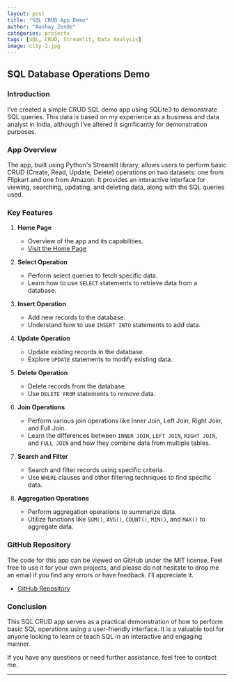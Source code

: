 ```yaml
---
layout: post
title: "SQL CRUD App Demo"
author: "Aashay Zende"
categories: projects
tags: [SQL, CRUD, Streamlit, Data Analysis]
image: city-1.jpg
---
```


## SQL Database Operations Demo

### Introduction

I’ve created a simple CRUD SQL demo app using SQLite3 to demonstrate SQL queries. This data is based on my experience as a business and data analyst in India, although I’ve altered it significantly for demonstration purposes.

### App Overview

The app, built using Python's Streamlit library, allows users to perform basic CRUD (Create, Read, Update, Delete) operations on two datasets: one from Flipkart and one from Amazon. It provides an interactive interface for viewing, searching, updating, and deleting data, along with the SQL queries used.

### Key Features

1. **Home Page**
   - Overview of the app and its capabilities.
   - [Visit the Home Page](https://sqlproject.streamlit.app/)

2. **Select Operation**
   - Perform select queries to fetch specific data.
   - Learn how to use `SELECT` statements to retrieve data from a database.

3. **Insert Operation**
   - Add new records to the database.
   - Understand how to use `INSERT INTO` statements to add data.

4. **Update Operation**
   - Update existing records in the database.
   - Explore `UPDATE` statements to modify existing data.

5. **Delete Operation**
   - Delete records from the database.
   - Use `DELETE FROM` statements to remove data.

6. **Join Operations**
   - Perform various join operations like Inner Join, Left Join, Right Join, and Full Join.
   - Learn the differences between `INNER JOIN`, `LEFT JOIN`, `RIGHT JOIN`, and `FULL JOIN` and how they combine data from multiple tables.

7. **Search and Filter**
   - Search and filter records using specific criteria.
   - Use `WHERE` clauses and other filtering techniques to find specific data.

8. **Aggregation Operations**
   - Perform aggregation operations to summarize data.
   - Utilize functions like `SUM()`, `AVG()`, `COUNT()`, `MIN()`, and `MAX()` to aggregate data.

### GitHub Repository

The code for this app can be viewed on GitHub under the MIT license. Feel free to use it for your own projects, and please do not hesitate to drop me an email if you find any errors or have feedback. I’ll appreciate it.

- [GitHub Repository](https://github.com/ashz1/SQLproject/)


### Conclusion

This SQL CRUD app serves as a practical demonstration of how to perform basic SQL operations using a user-friendly interface. It is a valuable tool for anyone looking to learn or teach SQL in an interactive and engaging manner.

If you have any questions or need further assistance, feel free to contact me.

---
